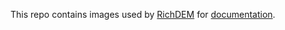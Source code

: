 This repo contains images used by [RichDEM](https://github.com/r-barnes/richdem)
for [documentation](https://richdem.readthedocs.io/en/latest/).